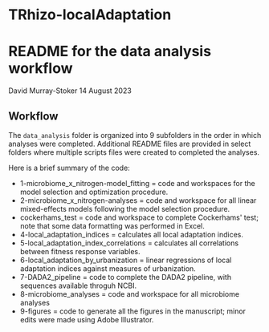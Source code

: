 # TRhizo-localAdaptation


README for the data analysis workflow
================
David Murray-Stoker
14 August 2023



## Workflow

The `data_analysis` folder is organized into 9 subfolders in the order in which analyses were completed. Additional README files are provided in select folders where multiple scripts files were created to completed the analyses.

Here is a brief summary of the code:

* 1-microbiome_x_nitrogen-model_fitting = code and workspaces for the model selection and optimization procedure.
* 2-microbiome_x_nitrogen-analyses = code and workspace for all linear mixed-effects models following the model selection procedure.
* cockerhams_test = code and workspace to complete Cockerhams' test; note that some data formatting was performed in Excel.
* 4-local_adaptation_indices = calculates all local adaptation indices.
* 5-local_adaptation_index_correlations = calculates all correlations between fitness response variables.
* 6-local_adaptation_by_urbanization = linear regressions of local adaptation indices against measures of urbanization.
* 7-DADA2_pipeline = code to complete the DADA2 pipeline, with sequences available throguh NCBI.
* 8-microbiome_analyses = code and workspace for all microbiome analyses
* 9-figures = code to generate all the figures in the manuscript; minor edits were made using Adobe Illustrator.


